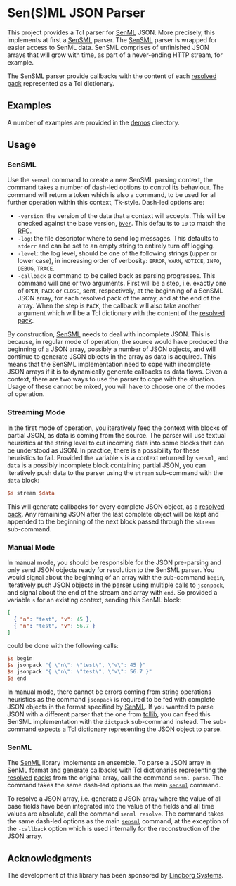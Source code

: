 # Sen(S)ML JSON Parser

This project provides a Tcl parser for [SenML] JSON. More precisely, this
implements at first a [SenSML] parser. The [SenSML] parser is wrapped for easier
access to SenML data. SenSML comprises of unfinished JSON arrays that will grow
with time, as part of a never-ending HTTP stream, for example.

The SenSML parser provide callbacks with the content of each [resolved][resolve]
[pack] represented as a Tcl dictionary.

  [SenML]: https://tools.ietf.org/html/rfc8428
  [SenSML]: https://tools.ietf.org/html/rfc8428#section-4.8
  [resolve]: https://tools.ietf.org/html/rfc8428#section-5.1.4
  [pack]: https://tools.ietf.org/html/rfc8428#section-3

## Examples

A number of examples are provided in the [demos] directory.

  [demos]: ./demos/

## Usage

### SenSML

Use the `sensml` command to create a new SenSML parsing context, the command
takes a number of dash-led options to control its behaviour. The command will
return a token which is also a command, to be used for all further operation
within this context, Tk-style. Dash-led options are:

* `-version`: the version of the data that a context will accepts. This will be
  checked against the base version, [`bver`][bver]. This defaults to `10` to
  match the [RFC][SenML].
* `-log`: the file descriptor where to send log messages. This defaults to
  `stderr` and can be set to an empty string to entirely turn off logging.
* `-level`: the log level, should be one of the following strings (upper or
  lower case), in increasing order of verbosity: `ERROR`, `WARN`, `NOTICE`,
  `INFO`, `DEBUG`, `TRACE`.
* `-callback` a command to be called back as parsing progresses. This command
  will one or two arguments. First will be a step, i.e. exactly one of `OPEN`,
  `PACK` or `CLOSE`, sent, respectively, at the beginning of a SenSML JSON
  array, for each resolved pack of the array, and at the end of the array. When
  the step is `PACK`, the callback will also take another argument which will be
  a Tcl dictionary with the content of the [resolved][resolve] [pack].

By construction, [SenSML] needs to deal with incomplete JSON. This is because,
in regular mode of operation, the source would have produced the beginning of a
JSON array, possibly a number of JSON objects, and will continue to generate
JSON objects in the array as data is acquired. This means that the SenSML
implementation need to cope with incomplete JSON arrays if it is to dynamically
generate callbacks as data flows. Given a context, there are two ways to use the
parser to cope with the situation. Usage of these cannot be mixed, you will have
to choose one of the modes of operation.

  [bver]: https://tools.ietf.org/html/rfc8428#section-4.4

### Streaming Mode

In the first mode of operation, you iteratively feed the context with blocks of
partial JSON, as data is coming from the source. The parser will use textual
heuristics at the string level to cut incoming data into some blocks that can be
understood as JSON. In practice, there is a possibility for these heuristics to
fail. Provided the variable `s` is a context returned by `sensml`, and `data` is
a possibly incomplete block containing partial JSON, you can iteratively push
data to the parser using the `stream` sub-command with the `data` block:

```tcl
$s stream $data
```

This will generate callbacks for every complete JSON object, as a
[resolved][resolve] [pack]. Any remaining JSON after the last complete object
will be kept and appended to the beginning of the next block passed through the
`stream` sub-command.

### Manual Mode

In manual mode, you should be responsible for the JSON pre-parsing and only send
JSON objects ready for resolution to the SenSML parser. You would signal about
the beginning of an array with the sub-command `begin`, iteratively push JSON
objects in the parser using multiple calls to `jsonpack`, and signal about the
end of the stream and array with `end`. So provided a variable `s` for an
existing context, sending this SenML block:

```json
[
  { "n": "test", "v": 45 },
  { "n": "test", "v": 56.7 }
]
```

could be done with the following calls:

```tcl
$s begin
$s jsonpack "{ \"n\": \"test\", \"v\": 45 }"
$s jsonpack "{ \"n\": \"test\", \"v\": 56.7 }"
$s end
```

In manual mode, there cannot be errors coming from string operations heuristics
as the command `jsonpack` is required to be fed with complete JSON objects in
the format specified by [SenML]. If you wanted to parse JSON with a different
parser that the one from [tcllib], you can feed this SenSML implementation with
the `dictpack` sub-command instead. The sub-command expects a Tcl dictionary
representing the JSON object to parse.

  [tcllib]: https://core.tcl-lang.org/tcllib/doc/trunk/embedded/md/tcllib/files/modules/json/json.md

### SenML

The [SenML] library implements an ensemble. To parse a JSON array in SenML
format and generate callbacks with Tcl dictionaries representing the
[resolved][resolve] [packs][pack] from the original array, call the command
`senml parse`. The command takes the same dash-led options as the main
[`sensml`](#sensml) command.

To resolve a JSON array, i.e. generate a JSON array where the value of all base
fields have been integrated into the value of the fields and all time values are
absolute, call the command `senml resolve`. The command takes the same dash-led
options as the main [`sensml`](#sensml) command, at the exception of the
`-callback` option which is used internally for the reconstruction of the JSON
array.

## Acknowledgments

The development of this library has been sponsored by
[Lindborg Systems](http://lsys.se/).
